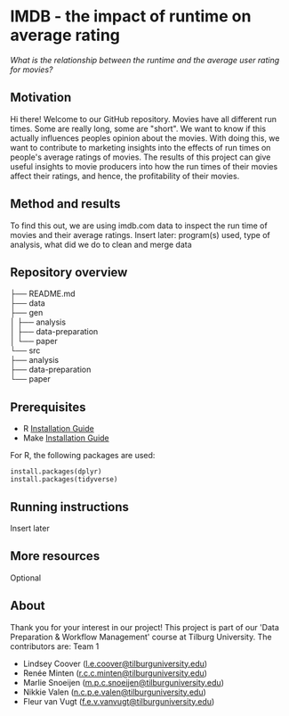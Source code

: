 # **IMDB - the impact of runtime on average rating**

*What is the relationship between the runtime and the average user rating for movies?*

## __Motivation__
Hi there! Welcome to our GitHub repository. 
Movies have all different run times. Some are really long, some are "short". We want to know if this actually influences peoples opinion about the movies. With doing this, we want to contribute to marketing insights into the effects of run times on people's average ratings of movies. The results of this project can give useful insights to movie producers into how the run times of their movies affect their ratings, and hence, the profitability of their movies. 

## __Method and results__
To find this out, we are using imdb.com data to inspect the run time of movies and their average ratings. 
Insert later: program(s) used, type of analysis, what did we do to clean and merge data

## __Repository overview__
├── README.md <br>
├── data <br>
├── gen <br>
│   ├── analysis <br>
│   ├── data-preparation <br>
│   └── paper <br>
└── src <br>
    ├── analysis <br>
    ├── data-preparation <br>
    └── paper <br>

## __Prerequisites__
- R [Installation Guide](https://tilburgsciencehub.com/building-blocks/configure-your-computer/statistics-and-computation/r/)
- Make [Installation Guide](https://tilburgsciencehub.com/building-blocks/configure-your-computer/automation-and-workflows/make/)

For R, the following packages are used:
```
install.packages(dplyr)
install.packages(tidyverse)
```

## __Running instructions__
Insert later

## __More resources__
Optional

## __About__
Thank you for your interest in our project! This project is part of our 'Data Preparation & Workflow Management' course at Tilburg University. The contributors are:
Team 1
- Lindsey Coover (l.e.coover@tilburguniversity.edu)
- Renée Minten (r.c.c.minten@tilburguniversity.edu)
- Marlie Snoeijen (m.p.c.snoeijen@tilburguniversity.edu) 
- Nikkie Valen (n.c.p.e.valen@tilburguniversity.edu)
- Fleur van Vugt (f.e.v.vanvugt@tilburguniversity.edu)
